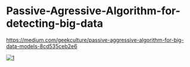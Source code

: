 # Passive-Agressive-Algorithm-for-detecting-big-data

  
  https://medium.com/geekculture/passive-aggressive-algorithm-for-big-data-models-8cd535ceb2e6
  
  
<a target="_blank" href="https://github-readme-medium-recent-article.vercel.app/medium/@sriram98/0"><img src="https://github-readme-medium-recent-article.vercel.app/medium/@sriram98/0" alt="1"> 
